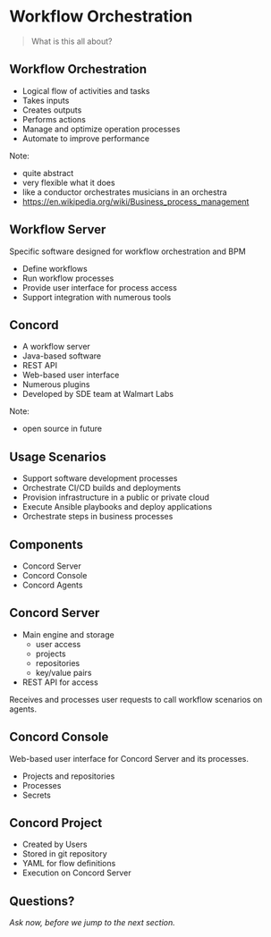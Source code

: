 # Workflow Orchestration

> What is this all about?


## Workflow Orchestration

- Logical flow of activities and tasks
- Takes inputs
- Creates outputs
- Performs actions
- Manage and optimize operation processes
- Automate to improve performance

Note:
- quite abstract
- very flexible what it does
- like a conductor orchestrates musicians in an orchestra
- https://en.wikipedia.org/wiki/Business_process_management


## Workflow Server

Specific software designed for workflow orchestration and BPM

- Define workflows
- Run workflow processes
- Provide user interface for process access
- Support integration with numerous tools


## Concord

- A workflow server
- Java-based software
- REST API
- Web-based user interface
- Numerous plugins
- Developed by SDE team at Walmart Labs

Note:
- open source in future


## Usage Scenarios

- Support software development processes
- Orchestrate CI/CD builds and deployments
- Provision infrastructure in a public or private cloud
- Execute Ansible playbooks and deploy applications
- Orchestrate steps in business processes


## Components

- Concord Server
- Concord Console
- Concord Agents


## Concord Server

- Main engine and storage
  - user access
  - projects
  - repositories
  - key/value pairs
- REST API for access

Receives and processes user requests to call workflow scenarios on agents.


## Concord Console

Web-based user interface for Concord Server and its processes. 

- Projects and repositories
- Processes
- Secrets


## Concord Project

- Created by Users
- Stored in git repository
- YAML for flow definitions
- Execution on Concord Server


## Questions?

<em class="yellow">Ask now, before we jump to the next section.</em>

